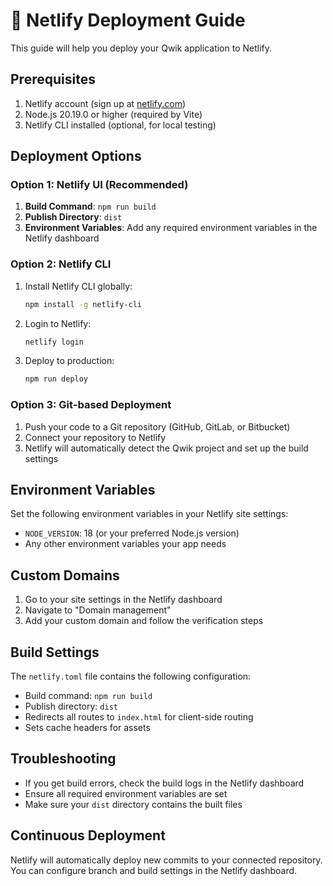 # 🚀 Netlify Deployment Guide

This guide will help you deploy your Qwik application to Netlify.

## Prerequisites

1. Netlify account (sign up at [netlify.com](https://www.netlify.com/))
2. Node.js 20.19.0 or higher (required by Vite)
3. Netlify CLI installed (optional, for local testing)

## Deployment Options

### Option 1: Netlify UI (Recommended)

1. **Build Command**: `npm run build`
2. **Publish Directory**: `dist`
3. **Environment Variables**: Add any required environment variables in the Netlify dashboard

### Option 2: Netlify CLI

1. Install Netlify CLI globally:
   ```bash
   npm install -g netlify-cli
   ```

2. Login to Netlify:
   ```bash
   netlify login
   ```

3. Deploy to production:
   ```bash
   npm run deploy
   ```

### Option 3: Git-based Deployment

1. Push your code to a Git repository (GitHub, GitLab, or Bitbucket)
2. Connect your repository to Netlify
3. Netlify will automatically detect the Qwik project and set up the build settings

## Environment Variables

Set the following environment variables in your Netlify site settings:

- `NODE_VERSION`: 18 (or your preferred Node.js version)
- Any other environment variables your app needs

## Custom Domains

1. Go to your site settings in the Netlify dashboard
2. Navigate to "Domain management"
3. Add your custom domain and follow the verification steps

## Build Settings

The `netlify.toml` file contains the following configuration:

- Build command: `npm run build`
- Publish directory: `dist`
- Redirects all routes to `index.html` for client-side routing
- Sets cache headers for assets

## Troubleshooting

- If you get build errors, check the build logs in the Netlify dashboard
- Ensure all required environment variables are set
- Make sure your `dist` directory contains the built files

## Continuous Deployment

Netlify will automatically deploy new commits to your connected repository. You can configure branch and build settings in the Netlify dashboard.
